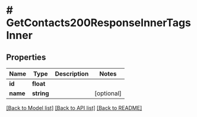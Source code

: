 # # GetContacts200ResponseInnerTagsInner

## Properties

Name | Type | Description | Notes
------------ | ------------- | ------------- | -------------
**id** | **float** |  |
**name** | **string** |  | [optional]

[[Back to Model list]](../../README.md#models) [[Back to API list]](../../README.md#endpoints) [[Back to README]](../../README.md)
